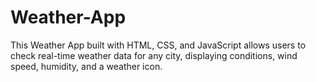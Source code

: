 # Weather-App
This Weather App built with HTML, CSS, and JavaScript allows users to check real-time weather data for any city, displaying conditions, wind speed, humidity, and a weather icon.
